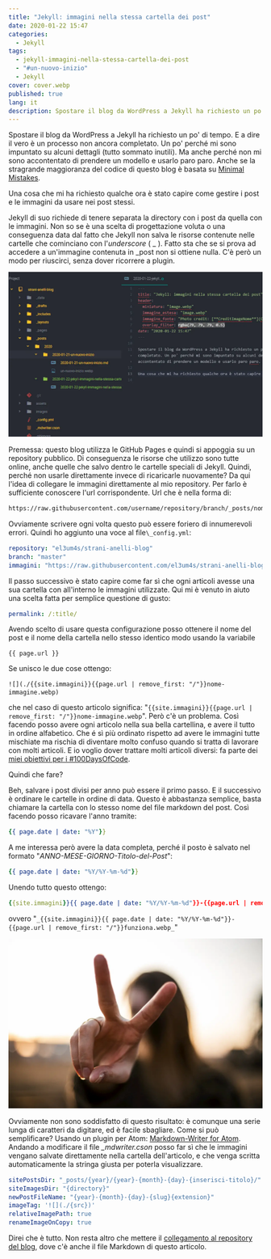 ```yaml
---
title: "Jekyll: immagini nella stessa cartella dei post"
date: 2020-01-22 15:47
categories:
  - Jekyll
tags:
  - jekyll-immagini-nella-stessa-cartella-dei-post
  - "#un-nuovo-inizio"
  - Jekyll
cover: cover.webp
published: true
lang: it
description: Spostare il blog da WordPress a Jekyll ha richiesto un po' di tempo. E a dire il vero è un processo non ancora completato. Un po' perché mi sono impuntato su alcuni dettagli (tutto sommato inutili). Ma anche perché non mi sono accontentato di prendere un modello e usarlo paro paro.
---
```

Spostare il blog da WordPress a Jekyll ha richiesto un po' di tempo. E a dire il vero è un processo non ancora completato. Un po' perché mi sono impuntato su alcuni dettagli (tutto sommato inutili). Ma anche perché non mi sono accontentato di prendere un modello e usarlo paro paro. Anche se la stragrande maggioranza del codice di questo blog è basata su [Minimal Mistakes](https://github.com/mmistakes/minimal-mistakes).

Una cosa che mi ha richiesto qualche ora è stato capire come gestire i post e le immagini da usare nei post stessi.

Jekyll di suo richiede di tenere separata la directory con i post da quella con le immagini. Non so se è una scelta di progettazione voluta o una conseguenza data dal fatto che Jekyll non salva le risorse contenute nelle cartelle che cominciano con l'_underscore_ ( _ ). Fatto sta che se si prova ad accedere a un'immagine contenuta in \_post non si ottiene nulla. C'è però un modo per riuscirci, senza dover ricorrere a plugin.

![Immagine](./schema-cartelle-jekyll.webp)

Premessa: questo blog utilizza le GitHub Pages e quindi si appoggia su un repository pubblico. Di conseguenza le risorse che utilizzo sono tutte online, anche quelle che salvo dentro le cartelle speciali di Jekyll. Quindi, perché non usarle direttamente invece di ricaricarle nuovamente? Da qui l'idea di collegare le immagini direttamente al mio repository. Per farlo è sufficiente conoscere l'url corrispondente. Url che è nella forma di:

```txt
https://raw.githubusercontent.com/username/repository/branch/_posts/nome_immagine.webp
```

Ovviamente scrivere ogni volta questo può essere foriero di innumerevoli errori. Quindi ho aggiunto una voce al file`\_config.yml`:

```yml
repository: "el3um4s/strani-anelli-blog"
branch: "master"
immagini: "https://raw.githubusercontent.com/el3um4s/strani-anelli-blog/master/_posts/"
```

Il passo successivo è stato capire come far sì che ogni articoli avesse una sua cartella con all'interno le immagini utilizzate. Qui mi è venuto in aiuto una scelta fatta per semplice questione di gusto:

```yml
permalink: /:title/
```

Avendo scelto di usare questa configurazione posso ottenere il nome del post e il nome della cartella nello stesso identico modo usando la variabile

```text
{{ page.url }}
```

Se unisco le due cose ottengo:

```text
![](./{{site.immagini}}{{page.url | remove_first: "/"}}nome-immagine.webp)
```

che nel caso di questo articolo significa: "`{{site.immagini}}{{page.url | remove_first: "/"}}nome-immagine.webp`". Però c'è un problema. Così facendo posso avere ogni articolo nella sua bella cartellina, e avere il tutto in ordine alfabetico. Che é sì più ordinato rispetto ad avere le immagini tutte mischiate ma rischia di diventare molto confuso quando si tratta di lavorare con molti articoli. E io voglio dover trattare molti articoli diversi: fa parte dei [miei obiettivi per i #100DaysOfCode](https://blog.stranianelli.com/un-nuovo-inizio/).

Quindi che fare?

Beh, salvare i post divisi per anno può essere il primo passo. E il successivo è ordinare le cartelle in ordine di data. Questo è abbastanza semplice, basta chiamare la cartella con lo stesso nome del file markdown del post. Così facendo posso ricavare l'anno tramite:

```yml
{{ page.date | date: "%Y"}}
```

A me interessa però avere la data completa, perché il posto è salvato nel formato "_ANNO-MESE-GIORNO-Titolo-del-Post_":

```yml
{{ page.date | date: "%Y/%Y-%m-%d"}}
```

Unendo tutto questo ottengo:

```yml
{{site.immagini}}{{ page.date | date: "%Y/%Y-%m-%d"}}-{{page.url | remove_first: "/"}}nome-immagine.webp
```

ovvero "`_{{site.immagini}}{{ page.date | date: "%Y/%Y-%m-%d"}}-{{page.url | remove_first: "/"}}funziona.webp_`"

![Immagine](./funziona.webp)

Ovviamente non sono soddisfatto di questo risultato: è comunque una serie lunga di caratteri da digitare, ed è facile sbagliare. Come si può semplificare? Usando un plugin per Atom: [Markdown-Writer for Atom](https://atom.io/packages/markdown-writer). Andando a modificare il file _\_mdwriter.cson_ posso far sì che le immagini vengano salvate direttamente nella cartella dell'articolo, e che venga scritta automaticamente la stringa giusta per poterla visualizzare.

```yml
sitePostsDir: "_posts/{year}/{year}-{month}-{day}-{inserisci-titolo}/"
siteImagesDir: "{directory}"
newPostFileName: "{year}-{month}-{day}-{slug}{extension}"
imageTag: '![](./{src})'
relativeImagePath: true
renameImageOnCopy: true
```

Direi che è tutto. Non resta altro che mettere il [collegamento al repository del blog](https://github.com/el3um4s/strani-anelli-blog), dove c'è anche il file Markdown di questo articolo.
